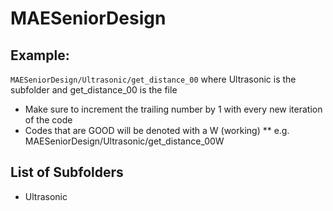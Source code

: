 # MAESeniorDesign

## Example:
`MAESeniorDesign/Ultrasonic/get_distance_00` where Ultrasonic is the subfolder and get_distance_00 is the file

* Make sure to increment the trailing number by 1 with every new iteration of the code
* Codes that are GOOD will be denoted with a W (working)
** e.g. MAESeniorDesign/Ultrasonic/get_distance_00W
 

## List of Subfolders
* Ultrasonic




